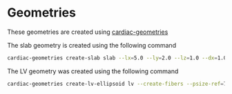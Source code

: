 # Geometries

These geometries are created using [cardiac-geometries](https://computationalphysiology.github.io/cardiac_geometries)


The slab geometry is created using the following command
```bash
cardiac-geometries create-slab slab --lx=5.0 --ly=2.0 --lz=1.0 --dx=1.0 --create-fibers --fiber-angle-epi=0 --fiber-angle-endo=0
```

The LV geometry was created using the following command
```bash
cardiac-geometries create-lv-ellipsoid lv --create-fibers --psize-ref=7 --fiber-space="Quadrature_3"
```
